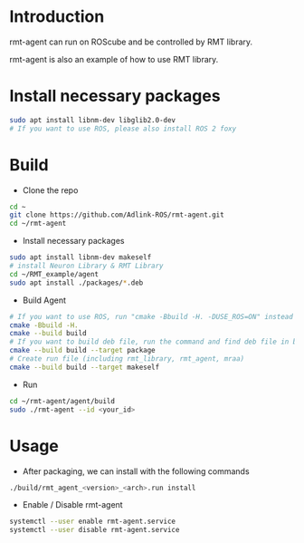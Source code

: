 # Introduction

rmt-agent can run on ROScube and be controlled by RMT library.

rmt-agent is also an example of how to use RMT library.

# Install necessary packages

```bash
sudo apt install libnm-dev libglib2.0-dev
# If you want to use ROS, please also install ROS 2 foxy
```

# Build

* Clone the repo

```bash
cd ~
git clone https://github.com/Adlink-ROS/rmt-agent.git
cd ~/rmt-agent
```

* Install necessary packages

```bash
sudo apt install libnm-dev makeself
# install Neuron Library & RMT Library
cd ~/RMT_example/agent
sudo apt install ./packages/*.deb
```

* Build Agent

```bash
# If you want to use ROS, run "cmake -Bbuild -H. -DUSE_ROS=ON" instead
cmake -Bbuild -H.
cmake --build build
# If you want to build deb file, run the command and find deb file in build folder
cmake --build build --target package
# Create run file (including rmt_library, rmt_agent, mraa)
cmake --build build --target makeself
```

* Run

```bash
cd ~/rmt-agent/agent/build
sudo ./rmt-agent --id <your_id>
```

# Usage

* After packaging, we can install with the following commands

```bash
./build/rmt_agent_<version>_<arch>.run install
```

* Enable / Disable rmt-agent

```bash
systemctl --user enable rmt-agent.service
systemctl --user disable rmt-agent.service
```
